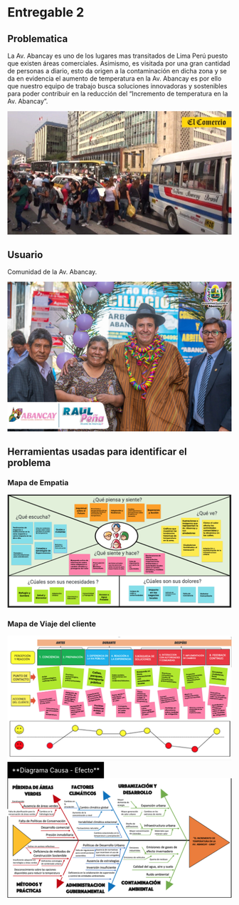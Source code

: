 <h1>Entregable 2</h1>
<h2>Problematica</h2>
<p>La Av. Abancay es uno de los lugares mas transitados de Lima Perú puesto que existen áreas comerciales. Asimismo, es visitada por una gran cantidad de personas a diario, esto da origen a la contaminación en dicha zona y se da en evidencia el aumento de temperatura en la Av. Abancay es por ello que nuestro equipo de trabajo busca soluciones innovadoras y sostenibles para poder contribuir en la reducción del “Incremento de temperatura en la Av. Abancay”.</p>
<img src="../../Imagenes/I_E_2/lima-27.webp">
<h2>Usuario</h2>

<p>Comunidad de la Av. Abancay.</p>

<img src="../../Imagenes/I_E_2/jjj.jpeg" width=600px>
<h2>Herramientas usadas para identificar el problema</h2>

<h3>Mapa de Empatia</h3>

<img src="../../Imagenes/I_E_2/empatia.png">

<h3>Mapa de Viaje del cliente</h3>

<img src="../../Imagenes/I_E_2/journey.png">
<span style="background-color: black; color: white; padding: 10px; display: inline-block; margin: 0 auto;">**Diagrama Causa - Efecto**</span>


<img src="../../Imagenes/I_E_2/Espina.png">